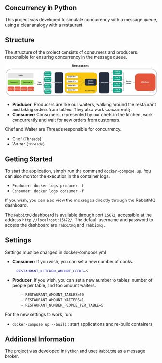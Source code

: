 ## Concurrency in Python
This project was developed to simulate concurrency with a message queue, using a clear analogy with a restaurant.

## Structure

The structure of the project consists of consumers and producers, responsible for ensuring concurrency in the message queue.

<p align="center">
  <img src="architecture.jpg" alt="ARCHTECTURE">
</p>


- **Producer:** Producers are like our waiters, walking around the restaurant and taking orders from tables. They also work concurrently.
- **Consumer:** Consumers, represented by our chefs in the kitchen, work concurrently and wait for new orders from customers.

Chef and Waiter are Threads responsible for concurrency.

- Chef (`Threads`)
- Waiter (`Threads`)


## Getting Started

To start the application, simply run the command `docker-compose up`. 
You can also monitor the execution in the container logs.

- `Producer: docker logs producer -f`
- `Consumer: docker logs consumer -f`


If you wish, you can also view the messages directly through the RabbitMQ dashboard.

The `RabbitMQ` dashboard is available through port `15672`, accessible at the address `http://localhost:15672/`. The default username and password to access the dashboard are `rabbitmq` and `rabbitmq` .

## Settings

Settings must be changed in docker-compose.yml

- **Consumer:** If you wish, you can set a new number of cooks.
  ```bash
    RESTAURANT_KITCHEN_AMOUNT_COOKS=5 
  ```
- **Producer:** If you wish, you can set a new number to tables, number of people per table, and too amount waiters.

  ```bash
      - RESTAURANT_AMOUNT_TABLES=50
      - RESTAURANT_AMOUNT_WAITERS=1
      - RESTAURANT_NUMBER_PEOPLE_PER_TABLE=5
  ```

For the new settings to work, run:

- `docker-compose up --build` : start applications and re-build containers

## Additional Information

The project was developed in `Python` and uses `RabbitMQ` as a message broker.


